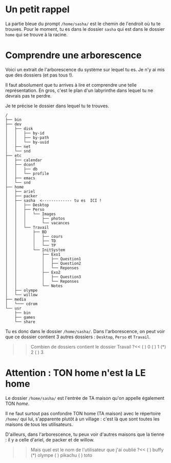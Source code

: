 
# Un petit rappel

La partie bleue du prompt `/home/sasha/` est le chemin de l'endroit où tu te trouves. Pour le moment, tu es dans le dossier `sasha` qui est dans le dossier `home` qui se trouve à la racine.


# Comprendre une arborescence

Voici un extrait de l'arborescence du système sur lequel tu es. Je n'y ai mis que des dossiers (et pas tous !).

Il faut absolument que tu arrives à lire et comprendre une telle représentation.
En gros, c'est le plan d'un labyrinthe dans lequel tu ne devrais pas te perdre.

Je te précise le dossier dans lequel tu te trouves.

```
/
├── bin
├── dev
│   ├── disk
│   │   ├── by-id
│   │   ├── by-path
│   │   └── by-uuid
│   ├── net
│   └── snd
├── etc
│   ├── calendar
│   ├── dconf
│   │   ├── db
│   │   └── profile
│   ├── emacs
│   └── snd
├── home
│   ├── ariel
│   ├── packer
│   ├── sasha  <------------- tu es  ICI !
│   │   ├── Desktop
│   │   ├── Perso
│   │   │   └── Images
│   │   │       ├── photos
│   │   │       └── vacances
│   │   └── Travail
│   │       ├── BD
│   │       │   ├── cours
│   │       │   ├── TD
│   │       │   └── TP
│   │       └── InitSystem
│   │           ├── Exo1
│   │           │   ├── Question1
│   │           │   ├── Question2
│   │           │   └── Reponses
│   │           ├── Exo2
│   │           │   ├── Question3
│   │           │   └── Reponses
│   │           └── Notes
│   ├── olympe
│   └── willow
├── media
│   └─── cdrom
└── usr
    ├── bin
    ├── games
    └── share
``` 

Tu es donc dans le dossier `/home/sasha/`.
Dans l'arborescence, on peut voir que ce dossier contient 3 autres dossiers : `Desktop`, `Perso` et `Travail`.

>> Combien de dossiers contient le dossier Travail ?<<
( ) 0
( ) 1
(*) 2
( ) 3

# Attention : TON home n'est la LE home

Le dossier `/home/sasha/` est l'entrée de TA maison qu'on appelle également TON *home*.

Il ne faut surtout pas confondre TON home (TA maison) avec le répertoire `/home/` qui lui, s'apparente plutôt à un village : c'est là que sont toutes les maisons de tous les utilisateurs.

D'ailleurs, dans l'arborescence, tu peux voir d'autres maisons que la tienne : il y a celle d'ariel, de packer et de willow.

>> Mais quel est le nom de l'utilisateur que j'ai oublié ?<<
( ) buffy
(*) olympe
( ) pikachu
( ) toto


